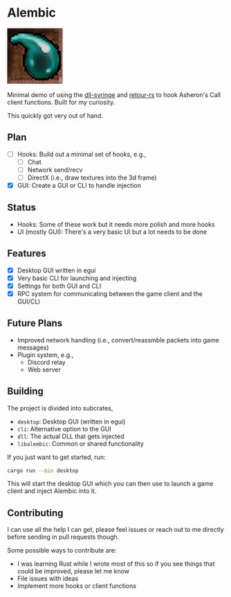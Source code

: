 # Alembic

![Alembic Logo](./crates/desktop/assets/logo.png)

Minimal demo of using the [dll-syringe](https://github.com/OpenByteDev/dll-syringe/) and [retour-rs](https://github.com/Hpmason/retour-rs) to hook Asheron's Call client functions.
Built for my curiosity.

This quickly got very out of hand.

## Plan

- [ ] Hooks: Build out a minimal set of hooks, e.g.,
  - [ ] Chat
  - [ ] Network send/recv
  - [ ] DirectX (i.e., draw textures into the 3d frame)
- [x] GUI: Create a GUI or CLI to handle injection

## Status

- Hooks: Some of these work but it needs more polish and more hooks
- UI (mostly GUI): There's a very basic UI but a lot needs to be done

## Features

- [x] Desktop GUI written in egui
- [x] Very basic CLI for launching and injecting
- [x] Settings for both GUI and CLI
- [x] RPC system for communicating between the game client and the GUI/CLI

## Future Plans

- Improved network handling (i.e., convert/reassmble packets into game messages)
- Plugin system, e.g.,
  - Discord relay
  - Web server

## Building

The project is divided into subcrates,

- `desktop`: Desktop GUI (written in egui)
- `cli`: Alternative option to the GUI
- `dll`: The actual DLL that gets injected
- `libalembic`: Common or shared functionality

If you just want to get started, run:

```sh
cargo run --bin desktop
```

This will start the desktop GUI which you can then use to launch a game client and inject Alembic into it.

## Contributing

I can use all the help I can get, please feel issues or reach out to me directly before sending in pull requests though.

Some possible ways to contribute are:

- I was learning Rust while I wrote most of this so if you see things that could be improved, please let me know
- File issues with ideas
- Implement more hooks or client functions
